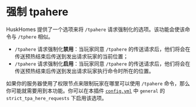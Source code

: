 # 强制 tpahere

HuskHomes 提供了一个选项来将 `/tpahere` 请求强制化的选项。该功能会使该命令与 `/tphere` 相似。

* `/tpahere` 请求强制化**禁用**：当玩家同意 `/tpahere` 的传送请求后，他们将会在传送预热结束后传送到发出请求玩家的当前位置；
* `/tpahere` 请求强制化**启用**：当玩家同意 `/tpahere` 的传送请求后，他们将会在传送预热结束后传送到发出请求玩家执行命令时所在的位置。

如果你的服务器使用了权限节点来限制玩家在哪里可以使用 `/tpahere` 命令，那么你可能就需要用到本功能。你可以在本插件 [`config.yml`](setup.config-files.md) 中 `general` 的 `strict_tpa_here_requests` 下启用该选项。